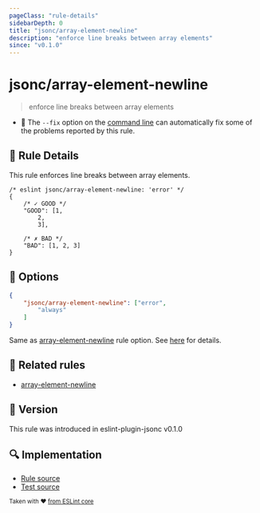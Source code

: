 ```yaml
---
pageClass: "rule-details"
sidebarDepth: 0
title: "jsonc/array-element-newline"
description: "enforce line breaks between array elements"
since: "v0.1.0"
---
```


# jsonc/array-element-newline

> enforce line breaks between array elements

- :wrench: The `--fix` option on the [command line](https://eslint.org/docs/user-guide/command-line-interface#fixing-problems) can automatically fix some of the problems reported by this rule.

## :book: Rule Details

This rule enforces line breaks between array elements.

<eslint-code-block fix>

<!-- eslint-skip -->

```json5
/* eslint jsonc/array-element-newline: 'error' */
{
    /* ✓ GOOD */
    "GOOD": [1,
        2,
        3],

    /* ✗ BAD */
    "BAD": [1, 2, 3]
}
```

</eslint-code-block>

## :wrench: Options

```json
{
    "jsonc/array-element-newline": ["error",
        "always"
    ]
}
```

Same as [array-element-newline] rule option. See [here](https://eslint.org/docs/rules/array-element-newline#options) for details.

## :couple: Related rules

- [array-element-newline]

[array-element-newline]: https://eslint.org/docs/rules/array-element-newline

## :rocket: Version

This rule was introduced in eslint-plugin-jsonc v0.1.0

## :mag: Implementation

- [Rule source](https://github.com/ota-meshi/eslint-plugin-jsonc/blob/master/lib/rules/array-element-newline.ts)
- [Test source](https://github.com/ota-meshi/eslint-plugin-jsonc/blob/master/tests/lib/rules/array-element-newline.ts)

<sup>Taken with ❤️ [from ESLint core](https://eslint.org/docs/rules/array-element-newline)</sup>
